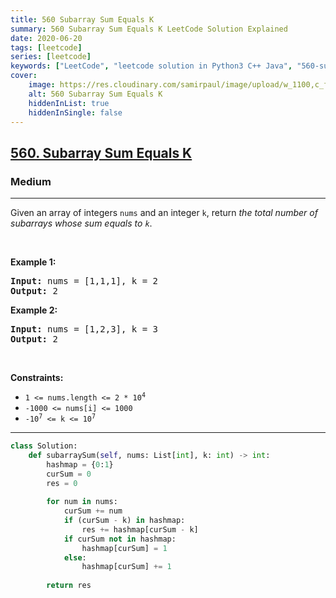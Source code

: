 ```yaml
---
title: 560 Subarray Sum Equals K
summary: 560 Subarray Sum Equals K LeetCode Solution Explained
date: 2020-06-20
tags: [leetcode]
series: [leetcode]
keywords: ["LeetCode", "leetcode solution in Python3 C++ Java", "560-subarray-sum-equals-k LeetCode Solution Explained"]
cover:
    image: https://res.cloudinary.com/samirpaul/image/upload/w_1100,c_fit,co_rgb:FFFFFF,l_text:Arial_75_bold:560 Subarray Sum Equals K - Solution Explained/problem-solving.webp
    alt: 560 Subarray Sum Equals K
    hiddenInList: true
    hiddenInSingle: false
---
```



<h2><a href="https://leetcode.com/problems/subarray-sum-equals-k/">560. Subarray Sum Equals K</a></h2><h3>Medium</h3><hr><div><p>Given an array of integers <code>nums</code> and an integer <code>k</code>, return <em>the total number of subarrays whose sum equals to <code>k</code></em>.</p>

<p>&nbsp;</p>
<p><strong>Example 1:</strong></p>
<pre><strong>Input:</strong> nums = [1,1,1], k = 2
<strong>Output:</strong> 2
</pre><p><strong>Example 2:</strong></p>
<pre><strong>Input:</strong> nums = [1,2,3], k = 3
<strong>Output:</strong> 2
</pre>
<p>&nbsp;</p>
<p><strong>Constraints:</strong></p>

<ul>
	<li><code>1 &lt;= nums.length &lt;= 2 * 10<sup>4</sup></code></li>
	<li><code>-1000 &lt;= nums[i] &lt;= 1000</code></li>
	<li><code>-10<sup>7</sup> &lt;= k &lt;= 10<sup>7</sup></code></li>
</ul>
</div>

---




```python
class Solution:
    def subarraySum(self, nums: List[int], k: int) -> int:
        hashmap = {0:1}
        curSum = 0
        res = 0
        
        for num in nums:
            curSum += num
            if (curSum - k) in hashmap:
                res += hashmap[curSum - k]
            if curSum not in hashmap:
                hashmap[curSum] = 1
            else:
                hashmap[curSum] += 1
        
        return res
```
